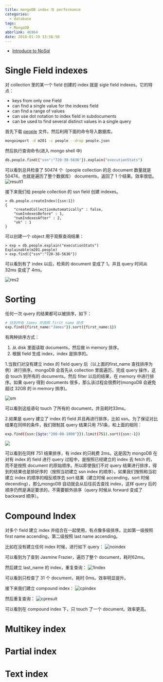 ```yaml
---
title: mongoDB index 与 performance
categories:
  - database
tags:
  - MongoDB
abbrlink: 46964
date: 2018-01-10 13:58:50
---
```

- [Introduce to NoSql](https://www.youtube.com/watch?v=qI_g07C_Q5I)

# Single Field indexes
对 collection 里的某一个 field 创建的 index 就是 sigle  field indexes。它的特点：
- keys from only one Field
- can find a single value for the indexes field
- can find a range of values
- can use dot notation to index field in subdocuments
- can be used to find several distinct values in a single query
<!-- more -->
首先下载 [people](https://university.mongodb.com/static/MongoDB_2018_M201_January/handouts/people.json) 文件。然后利用下面的命令导入数据库。
```bash
mongoimport -d m201 -c people --drop people.json
```

然后执行查询命令(进入 mongo shell 中)
```bash
db.people.find({"ssn":"720-38-5636"}).explain("executionStats")
```
可以看到总共检查了 50474 个（people collection 的总 document 数量就是 50474，也就是遍历了整个数据库） documents，返回了 1 个结果。效率很低。
![result1](result1.png)

接下来我们给 people collection 的 ssn field 创建 indexes。
```
> db.people.createIndex({ssn:1})
{
	"createdCollectionAutomatically" : false,
	"numIndexesBefore" : 1,
	"numIndexesAfter" : 2,
	"ok" : 1
}
```

可以创建一个 object 用于观察查询结果：
```
> exp = db.people.explain("executionStats")
Explainable(m201.people)
> exp.find({"ssn":"720-38-5636"})
```

可以看到有了 index 以后，检索的 document 变成了 1。并且 query 时间从 32ms 变成了 4ms。

![res2](result2.png)

# Sorting
任何一次 query 的结果都可以被排序，如下：
```bash
# 找到所有 James 并按照 first name 排序
exp.find({first_name:"James"}).sort({first_name:1})
```

有两种排序方式：
1. 从 disk 里面读取 documents，然后做 in memory 排序。
2. 根据 field 生成 index，index 是排序的。

1.当我们对没有建立 index 的 field query 后（以上面的first_name 查找排序为例）进行排序。mongoDB 会首先从 collection 里面遍历，完成 query 操作，这会 touch 到所有的 documents。然后 filter 以后的结果，在 memory 中进行排序。如果 query 得到 documents 很多，那么该过程会很费时(mongoDB 会避免超过 32GB 的 in memory 排序)。

![sm](sort-in-memory.png)

可以看到这组语句 touch 了所有的 document，并且耗时33ms。

2.如果是 query 建立了 index 的 field 并且再进行排序，比如 ssn。为了保证对比结果在同样的条件，我们限制其 query 结果只用 751条，和上面的相同：
```bash
exp.find({ssn:{$gte:"200-00-1000"}}).limit(751).sort({ssn:-1})
```

![](sort-index.png)

可以看到在同样 751 结果排序，有 index 的只耗费 2ms。这是因为 mongoDB 在对有 index 的 field 进行 query 过程中，是按照已经建立的 index 去 fetch 的，而不是按照 document 的原始顺序。所以即使我们不对 query 结果进行排序，得到的结果也是排好序的（按照当初建立 ssn index 的顺序）。如果我们按照和当初建立 index 的顺序的相反顺序去 sort 结果（建立时候 accending，sort 时候 decending），那么mongoDB 自动就会从后往前去查找 index，这样 query 后的顺序仍然是满足要求的，不需要额外排序（query 时候从 forward 变成了 backward 顺序）。

# Compound Index
对多个 field 建立 index 并组合在一起使用，有点像多级排序。比如第一级按照 first name accending，第二级按照 last name accending。

比如在没有建立任何 index 时候，进行如下 query：
![noindex](noindex.png)

可以看到为了查到 Jasmine Frazier，遍历了整个 document，耗时62ms。

然后建立 last_name 的 index，重复查询：
![1index](1index.png)

可以看到只检查了 31 个 document，耗时 0ms。效率明显提升。

接下来我们建立 compound index：
![cpindex](cpindex.png)

然后重复查询：
![cpresult](cpresult.png)

可以看到在 compound index 下，只 touch 了一个 document。效率更高。

# Multikey index
# Partial index
# Text index
